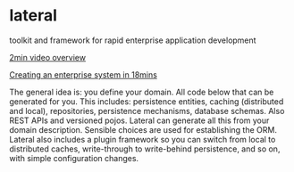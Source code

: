 # lateral
toolkit and framework for rapid enterprise application development

<a href="https://flic.kr/p/JARJ2o">2min video overview</a>

<a href="https://flic.kr/p/JEgQKX">Creating an enterprise system in 18mins</a>

The general idea is: you define your domain. All code below that can be generated for you.
This includes: persistence entities, caching (distributed and local), repositories, persistence mechanisms,
database schemas. Also REST APIs and versioned pojos. Lateral can generate all this from your domain description.
Sensible choices are used for establishing the ORM. Lateral also includes a plugin framework so you can switch
from local to distributed caches, write-through to write-behind persistence, and so on, with simple configuration changes.



